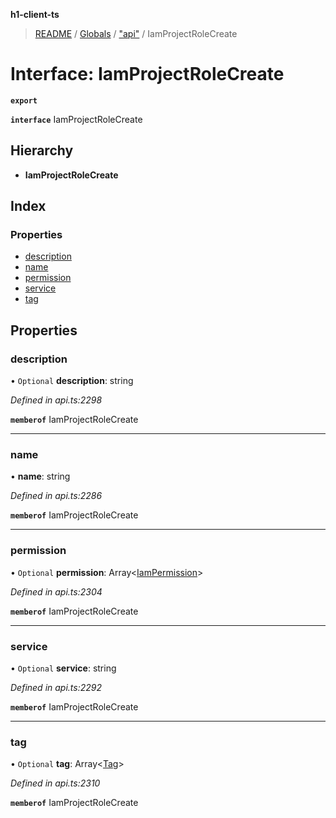 **h1-client-ts**

> [README](../README.md) / [Globals](../globals.md) / ["api"](../modules/_api_.md) / IamProjectRoleCreate

# Interface: IamProjectRoleCreate

**`export`** 

**`interface`** IamProjectRoleCreate

## Hierarchy

* **IamProjectRoleCreate**

## Index

### Properties

* [description](_api_.iamprojectrolecreate.md#description)
* [name](_api_.iamprojectrolecreate.md#name)
* [permission](_api_.iamprojectrolecreate.md#permission)
* [service](_api_.iamprojectrolecreate.md#service)
* [tag](_api_.iamprojectrolecreate.md#tag)

## Properties

### description

• `Optional` **description**: string

*Defined in api.ts:2298*

**`memberof`** IamProjectRoleCreate

___

### name

•  **name**: string

*Defined in api.ts:2286*

**`memberof`** IamProjectRoleCreate

___

### permission

• `Optional` **permission**: Array\<[IamPermission](_api_.iampermission.md)>

*Defined in api.ts:2304*

**`memberof`** IamProjectRoleCreate

___

### service

• `Optional` **service**: string

*Defined in api.ts:2292*

**`memberof`** IamProjectRoleCreate

___

### tag

• `Optional` **tag**: Array\<[Tag](_api_.tag.md)>

*Defined in api.ts:2310*

**`memberof`** IamProjectRoleCreate
